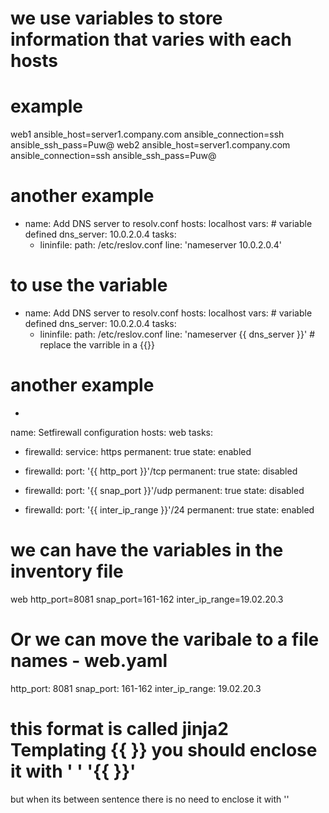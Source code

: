 # we use variables to store information that varies with each hosts

# example
web1 ansible_host=server1.company.com ansible_connection=ssh ansible_ssh_pass=Puw@
web2 ansible_host=server1.company.com ansible_connection=ssh ansible_ssh_pass=Puw@

# another example

-
  name: Add DNS server to resolv.conf
  hosts: localhost
  vars:                       # variable defined
    dns_server: 10.0.2.0.4
  tasks:
    - lininfile:
        path: /etc/reslov.conf
        line: 'nameserver 10.0.2.0.4'

# to use the variable

-
  name: Add DNS server to resolv.conf
  hosts: localhost
  vars:                       # variable defined
    dns_server: 10.0.2.0.4
  tasks:
    - lininfile:
        path: /etc/reslov.conf
        line: 'nameserver {{ dns_server }}'  # replace the varrible in a {{}}

# another example

- 
 name: Setfirewall configuration
 hosts: web
 tasks:
  - firewalld:
     service: https
     permanent: true
     state: enabled

 - firewalld:
     port: '{{ http_port }}'/tcp
     permanent: true
     state: disabled

 - firewalld:
     port: '{{ snap_port }}'/udp
     permanent: true
     state: disabled

 - firewalld:
     port: '{{ inter_ip_range }}'/24
     permanent: true
     state: enabled

# we can have the variables in the inventory file
web http_port=8081 snap_port=161-162 inter_ip_range=19.02.20.3

# Or we can move the varibale to a file names - web.yaml
http_port: 8081
snap_port: 161-162
inter_ip_range: 19.02.20.3

# this format is called jinja2 Templating {{ }} you should enclose it with ' ' '{{  }}'
but when its between sentence there is no need to enclose it with ''




